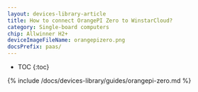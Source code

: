 ```yaml
---
layout: devices-library-article
title: How to connect OrangePI Zero to WinstarCloud?
category: Single-board computers
chip: Allwinner H2+
deviceImageFileName: orangepizero.png
docsPrefix: paas/
---
```


* TOC
{:toc}

{% include /docs/devices-library/guides/orangepi-zero.md %}